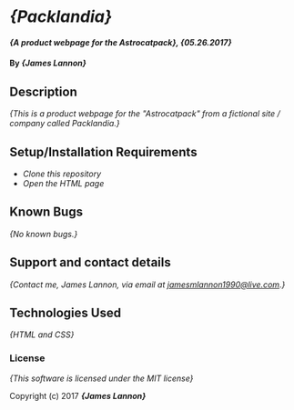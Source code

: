 # _{Packlandia}_

#### _{A product webpage for the Astrocatpack}, {05.26.2017}_

#### By _**{James Lannon}**_

## Description

_{This is a product webpage for the "Astrocatpack" from a fictional site / company called Packlandia.}_

## Setup/Installation Requirements

* _Clone this repository_
* _Open the HTML page_

## Known Bugs

_{No known bugs.}_

## Support and contact details

_{Contact me, James Lannon, via email at jamesmlannon1990@live.com.}_

## Technologies Used

_{HTML and CSS}_

### License

*{This software is licensed under the MIT license}*

Copyright (c) 2017 **_{James Lannon}_**
